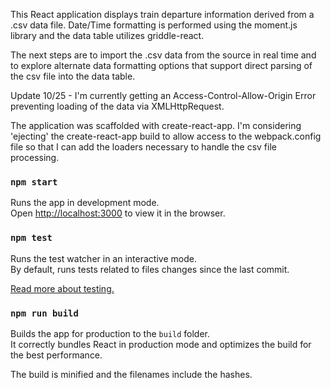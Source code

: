 This React application displays train departure information derived from a .csv data file. Date/Time formatting is performed using the moment.js library and the data table utilizes griddle-react.

The next steps are to import the .csv data from the source in real time and to explore alternate data formatting options that support direct parsing of the csv file into the data table.

Update 10/25 - I'm currently getting an Access-Control-Allow-Origin Error preventing loading of the data via XMLHttpRequest.

The application was scaffolded with create-react-app. I'm considering 'ejecting' the create-react-app build to allow access to the webpack.config file so that I can add the loaders necessary to handle the csv file processing.




### `npm start`

Runs the app in development mode.<br>
Open [http://localhost:3000](http://localhost:3000) to view it in the browser.

### `npm test`

Runs the test watcher in an interactive mode.  
By default, runs tests related to files changes since the last commit.

[Read more about testing.](https://github.com/facebookincubator/create-react-app/blob/master/packages/react-scripts/template/README.md#running-tests)

### `npm run build`

Builds the app for production to the `build` folder.<br>
It correctly bundles React in production mode and optimizes the build for the best performance.

The build is minified and the filenames include the hashes.<br>
